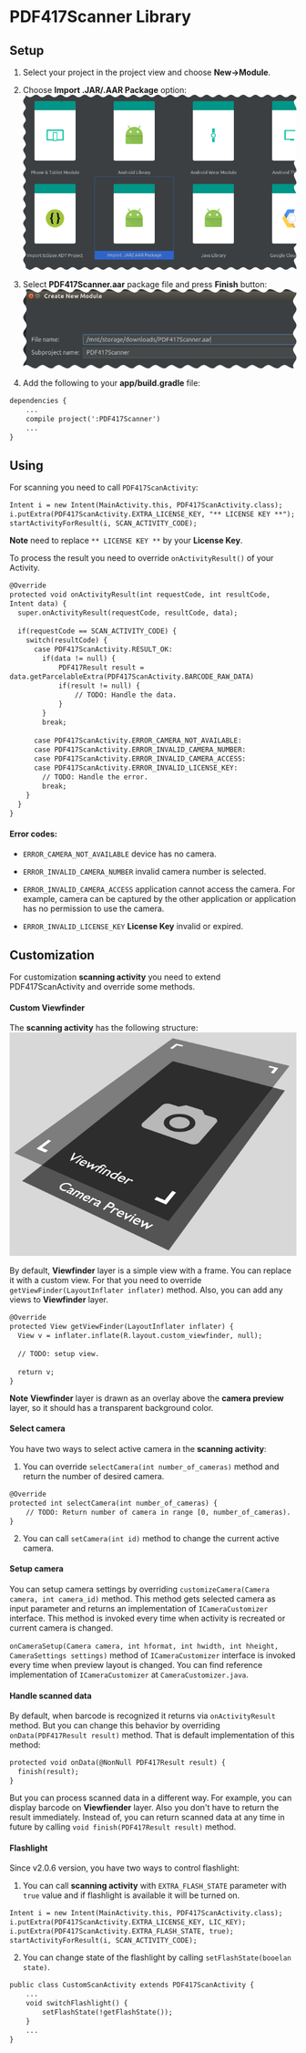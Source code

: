 # PDF417Scanner Library

## Setup

1. Select your project in the project view and choose **New->Module**.

2. Choose **Import .JAR/.AAR Package** option:
![Import .JAR/.AAR](/images/import_module_1.png)

3. Select **PDF417Scanner.aar** package file and press **Finish** button:
![Import PDF417Scanner.aar](/images/import_module_2.png)

4. Add the following to your **app/build.gradle** file:
```
dependencies {
    ...
    compile project(':PDF417Scanner')
    ...
}
```

## Using

For scanning you need to call ```PDF417ScanActivity```:

```
Intent i = new Intent(MainActivity.this, PDF417ScanActivity.class);
i.putExtra(PDF417ScanActivity.EXTRA_LICENSE_KEY, "** LICENSE KEY **");
startActivityForResult(i, SCAN_ACTIVITY_CODE);
```
**Note** need to replace ```** LICENSE KEY **``` by your **License Key**.

To process the result you need to override ```onActivityResult()``` of your Activity.

```
@Override
protected void onActivityResult(int requestCode, int resultCode, Intent data) {
  super.onActivityResult(requestCode, resultCode, data);

  if(requestCode == SCAN_ACTIVITY_CODE) {
    switch(resultCode) {
      case PDF417ScanActivity.RESULT_OK:
        if(data != null) {
            PDF417Result result = data.getParcelableExtra(PDF417ScanActivity.BARCODE_RAW_DATA)
            if(result != null) {
                // TODO: Handle the data.
            }
        }
        break;

      case PDF417ScanActivity.ERROR_CAMERA_NOT_AVAILABLE:
      case PDF417ScanActivity.ERROR_INVALID_CAMERA_NUMBER:
      case PDF417ScanActivity.ERROR_INVALID_CAMERA_ACCESS:
      case PDF417ScanActivity.ERROR_INVALID_LICENSE_KEY:
        // TODO: Handle the error.
        break;
    }
  }
}
```

#### Error codes:

* ```ERROR_CAMERA_NOT_AVAILABLE``` device has no camera.

* ```ERROR_INVALID_CAMERA_NUMBER``` invalid camera number is selected.

* ```ERROR_INVALID_CAMERA_ACCESS``` application cannot access the camera. For example, camera can be captured by the other application or application has no permission to use the camera.

* ```ERROR_INVALID_LICENSE_KEY``` **License Key** invalid or expired.

## Customization

For customization **scanning activity** you need to extend PDF417ScanActivity and override some methods.

#### Custom Viewfinder

The **scanning activity** has the following structure:
![Import .JAR/.AAR](/images/scan_view_structure.png)

By default, **Viewfinder** layer is a simple view with a frame. You can replace it with a custom view. For that you need to override ```getViewFinder(LayoutInflater inflater)``` method. Also, you can add any views to **Viewfinder** layer.
```
@Override
protected View getViewFinder(LayoutInflater inflater) {
  View v = inflater.inflate(R.layout.custom_viewfinder, null);

  // TODO: setup view.

  return v;
}
```

**Note** **Viewfinder** layer is drawn as an overlay above the **camera preview** layer, so it should has a transparent background color.

#### Select camera

You have two ways to select active camera in the **scanning activity**:

1. You can override ```selectCamera(int number_of_cameras)``` method and return the number of desired camera.
```
@Override
protected int selectCamera(int number_of_cameras) {
    // TODO: Return number of camera in range [0, number_of_cameras).
}
```
2. You can call ```setCamera(int id)``` method to change the current active camera.

#### Setup camera

You can setup camera settings by overriding ```customizeCamera(Camera camera, int camera_id)``` method. This method gets selected camera as input parameter and returns an implementation of ```ICameraCustomizer``` interface. This method is invoked every time when activity is recreated or current camera is changed.

```onCameraSetup(Camera camera, int hformat, int hwidth, int hheight, CameraSettings settings)``` method of ```ICameraCustomizer``` interface is invoked every time when preview layout is changed. You can find reference implementation of ```ICameraCustomizer``` at ```CameraCustomizer.java```.


#### Handle scanned data

By default, when barcode is recognized it returns via ```onActivityResult``` method. But you can change this behavior by overriding ```onData(PDF417Result result)``` method. That is default implementation of this method:
```
protected void onData(@NonNull PDF417Result result) {
  finish(result);
}
```
But you can process scanned data in a different way. For example, you can display barcode on **Viewfiender** layer. Also you don't have to return the result immediately. Instead of, you can return scanned data at any time in future by calling ```void finish(PDF417Result result)``` method.

#### Flashlight

Since v2.0.6 version, you have two ways to control flashlight:

1. You can call **scanning activity** with ```EXTRA_FLASH_STATE``` parameter with ```true``` value and if flashlight is available it will be turned on.
```
Intent i = new Intent(MainActivity.this, PDF417ScanActivity.class);
i.putExtra(PDF417ScanActivity.EXTRA_LICENSE_KEY, LIC_KEY);
i.putExtra(PDF417ScanActivity.EXTRA_FLASH_STATE, true);
startActivityForResult(i, SCAN_ACTIVITY_CODE);
```
2. You can change state of the flashlight by calling ```setFlashState(booelan state)```.
```
public class CustomScanActivity extends PDF417ScanActivity {
    ...
    void switchFlashlight() {
        setFlashState(!getFlashState());
    }
    ...
}
```
